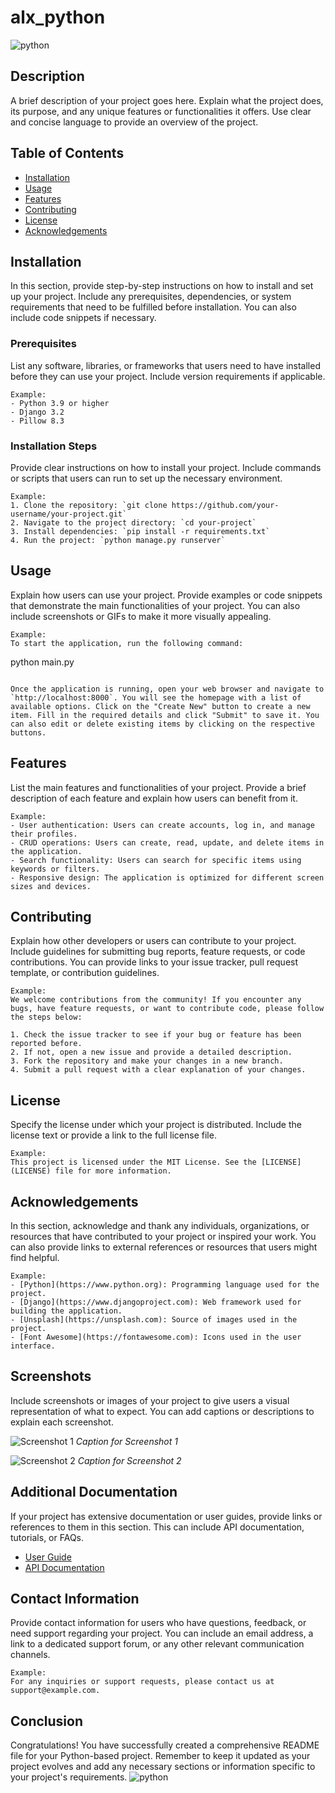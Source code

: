 # alx_python 


![python](https://www.python.org/static/img/psf-logo@2x.png)
## Description

A brief description of your project goes here. Explain what the project does, its purpose, and any unique features or functionalities it offers. Use clear and concise language to provide an overview of the project.

## Table of Contents

- [Installation](#installation)
- [Usage](#usage)
- [Features](#features)
- [Contributing](#contributing)
- [License](#license)
- [Acknowledgements](#acknowledgements)

## Installation

In this section, provide step-by-step instructions on how to install and set up your project. Include any prerequisites, dependencies, or system requirements that need to be fulfilled before installation. You can also include code snippets if necessary.

### Prerequisites

List any software, libraries, or frameworks that users need to have installed before they can use your project. Include version requirements if applicable.

```
Example:
- Python 3.9 or higher
- Django 3.2
- Pillow 8.3
```

### Installation Steps

Provide clear instructions on how to install your project. Include commands or scripts that users can run to set up the necessary environment.

```
Example:
1. Clone the repository: `git clone https://github.com/your-username/your-project.git`
2. Navigate to the project directory: `cd your-project`
3. Install dependencies: `pip install -r requirements.txt`
4. Run the project: `python manage.py runserver`
```

## Usage

Explain how users can use your project. Provide examples or code snippets that demonstrate the main functionalities of your project. You can also include screenshots or GIFs to make it more visually appealing.

```
Example:
To start the application, run the following command:

```
python main.py
```

Once the application is running, open your web browser and navigate to `http://localhost:8000`. You will see the homepage with a list of available options. Click on the "Create New" button to create a new item. Fill in the required details and click "Submit" to save it. You can also edit or delete existing items by clicking on the respective buttons.

```

## Features

List the main features and functionalities of your project. Provide a brief description of each feature and explain how users can benefit from it.

```
Example:
- User authentication: Users can create accounts, log in, and manage their profiles.
- CRUD operations: Users can create, read, update, and delete items in the application.
- Search functionality: Users can search for specific items using keywords or filters.
- Responsive design: The application is optimized for different screen sizes and devices.
```

## Contributing

Explain how other developers or users can contribute to your project. Include guidelines for submitting bug reports, feature requests, or code contributions. You can provide links to your issue tracker, pull request template, or contribution guidelines.

```
Example:
We welcome contributions from the community! If you encounter any bugs, have feature requests, or want to contribute code, please follow the steps below:

1. Check the issue tracker to see if your bug or feature has been reported before.
2. If not, open a new issue and provide a detailed description.
3. Fork the repository and make your changes in a new branch.
4. Submit a pull request with a clear explanation of your changes.
```

## License

Specify the license under which your project is distributed. Include the license text or provide a link to the full license file.

```
Example:
This project is licensed under the MIT License. See the [LICENSE](LICENSE) file for more information.
```

## Acknowledgements

In this section, acknowledge and thank any individuals, organizations, or resources that have contributed to your project or inspired your work. You can also provide links to external references or resources that users might find helpful.

```
Example:
- [Python](https://www.python.org): Programming language used for the project.
- [Django](https://www.djangoproject.com): Web framework used for building the application.
- [Unsplash](https://unsplash.com): Source of images used in the project.
- [Font Awesome](https://fontawesome.com): Icons used in the user interface.
```

## Screenshots

Include screenshots or images of your project to give users a visual representation of what to expect. You can add captions or descriptions to explain each screenshot.

![Screenshot 1](screenshots/screenshot1.png)
*Caption for Screenshot 1*

![Screenshot 2](screenshots/screenshot2.png)
*Caption for Screenshot 2*

## Additional Documentation

If your project has extensive documentation or user guides, provide links or references to them in this section. This can include API documentation, tutorials, or FAQs.

- [User Guide](docs/user-guide.md)
- [API Documentation](docs/api-docs.md)

## Contact Information

Provide contact information for users who have questions, feedback, or need support regarding your project. You can include an email address, a link to a dedicated support forum, or any other relevant communication channels.

```
Example:
For any inquiries or support requests, please contact us at support@example.com.
```

## Conclusion

Congratulations! You have successfully created a comprehensive README file for your Python-based project. Remember to keep it updated as your project evolves and add any necessary sections or information specific to your project's requirements.
![python](https://www.python.org/static/community_logos/python-powered-w-100x40.png)


 

